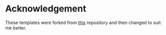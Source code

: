 # Acknowledgement
These templates were forked from [this][original repo] repository and then 
changed to suit me better.

[original repo]:https://github.com/Jwe0619/templates 
